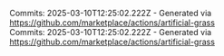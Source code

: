 Commits: 2025-03-10T12:25:02.222Z - Generated via https://github.com/marketplace/actions/artificial-grass
<br>
Commits: 2025-03-10T12:25:02.222Z - Generated via https://github.com/marketplace/actions/artificial-grass
<br>
